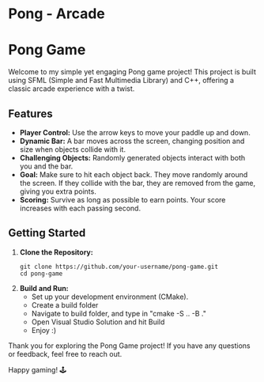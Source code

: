 # Pong - Arcade
<body>
    <h1>Pong Game</h1>
    <p>Welcome to my simple yet engaging Pong game project! This project is built using SFML (Simple and Fast Multimedia Library) and C++, offering a classic arcade experience with a twist.</p>
    <h2>Features</h2>
    <ul>
        <li><strong>Player Control:</strong> Use the arrow keys to move your paddle up and down.</li>
        <li><strong>Dynamic Bar:</strong> A bar moves across the screen, changing position and size when objects collide with it.</li>
        <li><strong>Challenging Objects:</strong> Randomly generated objects interact with both you and the bar.</li>
        <li><strong>Goal:</strong> Make sure to hit each object back. They move randomly around the screen. If they collide with the bar, they are removed from the game, giving you extra points.</li>
        <li><strong>Scoring:</strong> Survive as long as possible to earn points. Your score increases with each passing second.</li>
    </ul>
    <h2>Getting Started</h2>
    <ol>
        <li><strong>Clone the Repository:</strong>
            <pre><code>git clone https://github.com/your-username/pong-game.git
cd pong-game</code></pre>
        </li>
        <li><strong>Build and Run:</strong>
            <ul>
                <li>Set up your development environment (CMake).</li>
                <li>Create a build folder</li>
                <li>Navigate to build folder, and type in "cmake -S .. -B ."</li>
                <li>Open Visual Studio Solution and hit Build</li>
                <li>Enjoy :)</li>
            </ul>
        </li>
    </ol>
    <p>Thank you for exploring the Pong Game project! If you have any questions or feedback, feel free to reach out.</p>
    <p>Happy gaming! 🕹️</p>
</body>
</html>
